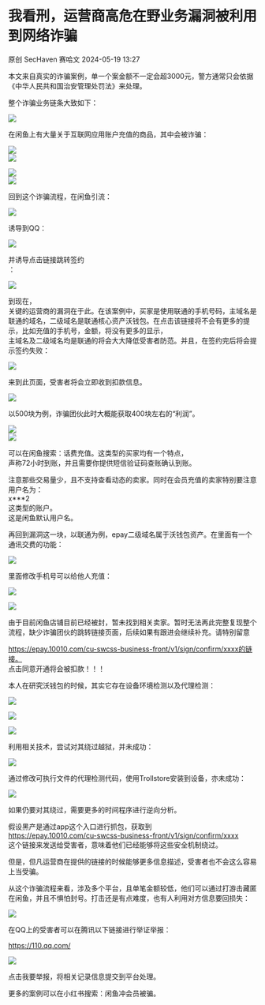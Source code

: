 #  我看刑，运营商高危在野业务漏洞被利用到网络诈骗   
原创 SecHaven  赛哈文   2024-05-19 13:27  
  
本文来自真实的诈骗案例，单一个案金额不一定会超3000元，警方通常只会依据《中华人民共和国治安管理处罚法》来处理。  
  
整个诈骗业务链条大致如下：  
  
![](https://mmbiz.qpic.cn/mmbiz_png/R3h5SuP8QnLK2xomgS7cOWpEsW6YibIHGsCyL43pQ8QpwQbvSgcBuoD4E7SDpt5cBl35rTNqMbXMkqUNWRc1cnw/640?wx_fmt=png&from=appmsg "")  
  
在闲鱼上有大量关于互联网应用账户充值的商品，其中会被诈骗：  
  
![](https://mmbiz.qpic.cn/mmbiz_png/R3h5SuP8QnLK2xomgS7cOWpEsW6YibIHGOwSX6AuWia9K4F9LAp8Hz15a0kJRSniayMC1hVE3iaS0rsvx3DgdOOh9A/640?wx_fmt=png&from=appmsg "")  
![](https://mmbiz.qpic.cn/mmbiz_png/R3h5SuP8QnLK2xomgS7cOWpEsW6YibIHGkaFM2QtDCHXCyU1OCia86ghQXjMiap1wd8YuK5sw6kibLL2yMVJKjicNXw/640?wx_fmt=png&from=appmsg "")  
  
![](https://mmbiz.qpic.cn/mmbiz_png/R3h5SuP8QnLK2xomgS7cOWpEsW6YibIHGyoibK4cqRkm23FvWtpNyyXCx4ZxYhb3YSjJhGLkbQlXbX0leWn3iaTyA/640?wx_fmt=png&from=appmsg "")  
![](https://mmbiz.qpic.cn/mmbiz_png/R3h5SuP8QnLK2xomgS7cOWpEsW6YibIHGSX9IjUNNxgwp56HzhugshPsLiavylfdVvPIZKFjPelFxUzUWu8LCZPA/640?wx_fmt=png&from=appmsg "")  
  
  
回到这个诈骗流程，在闲鱼引流：  
  
![](https://mmbiz.qpic.cn/mmbiz_png/R3h5SuP8QnLK2xomgS7cOWpEsW6YibIHGsAEVgr1IhTn7k6n3e7wB19VTFDfJMHqOicLnKjEWlibIvsmice1ia1ok2A/640?wx_fmt=png&from=appmsg "")  
  
诱导到QQ：  
  
![](https://mmbiz.qpic.cn/mmbiz_png/R3h5SuP8QnLK2xomgS7cOWpEsW6YibIHGtoBmVEYs76TeggTrn6dPLuf5rW20IcZwvK00vhbpI9VCWb40sBcqiaA/640?wx_fmt=png&from=appmsg "")  
  
并诱导点击链接跳转签约  
：  
  
![](https://mmbiz.qpic.cn/mmbiz_png/R3h5SuP8QnLK2xomgS7cOWpEsW6YibIHGCdudpCX6ibYjT3YHuwLib5BmfeMYsfT2pJ0nU9PaO6ODTNL5gFh7H6YQ/640?wx_fmt=png&from=appmsg "")  
  
到现在，  
关键的运营商的漏洞在于此。在该案例中，买家是使用联通的手机号码，主域名是联通的域名，二级域名是联通核心资产沃钱包。在点击该链接将不会有更多的提示，比如充值的手机号，金额，将没有更多的显示，  
主域名及二级域名均是联通的将会大大降低受害者防范。并且，在签约完后将会提示签约失败：  
  
![](https://mmbiz.qpic.cn/mmbiz_png/R3h5SuP8QnLK2xomgS7cOWpEsW6YibIHGticXb5T0BH6MfPubpvWrUTqUa5kDnSy42SXlOc1nSajEgQia5uZyn1xA/640?wx_fmt=png&from=appmsg "")  
  
  
  
来到此页面，受害者将会立即收到扣款信息。  
  
![](https://mmbiz.qpic.cn/mmbiz_png/R3h5SuP8QnLK2xomgS7cOWpEsW6YibIHGhmVsNNTWNVGKZMVPSFy0icfbLvkKzVFp1h0nicicABtOOiaKQNumpID3mg/640?wx_fmt=png&from=appmsg "")  
  
以500块为例，诈骗团伙此时大概能获取400块左右的“利润”。  
  
![](https://mmbiz.qpic.cn/mmbiz_png/R3h5SuP8QnLK2xomgS7cOWpEsW6YibIHGF0gjEnZ4IKFQdR8ILXv7Aq26egWe4QbMiajr37Jdff57caymPVibHHqA/640?wx_fmt=png&from=appmsg "")  
![](https://mmbiz.qpic.cn/mmbiz_png/R3h5SuP8QnLK2xomgS7cOWpEsW6YibIHGvv2EL82JnPfWqBrVRGLFEiaBZCnm3FDoykwST5ibvRvelcIB4llC79Fg/640?wx_fmt=png&from=appmsg "")  
  
可以在闲鱼搜索：话费充值。这类型的买家均有一个特点，  
声称72小时到账，并且需要你提供短信验证码查账确认到账。  
  
注意那些交易量少，且不支持查看动态的卖家。同时在会员充值的卖家特别要注意用户名为：  
x***2  
这类型的账户。  
这是闲鱼默认用户名。  
  
再回到漏洞这一块，以联通为例，epay二级域名属于沃钱包资产。在里面有一个通讯交费的功能：  
  
![](https://mmbiz.qpic.cn/mmbiz_png/R3h5SuP8QnLK2xomgS7cOWpEsW6YibIHGSYZJGhHVPSNia9viaxyWuJ1b1jcS6tJNalOElWfJxHmLjMNibPhq4owEQ/640?wx_fmt=png&from=appmsg "")  
  
里面修改手机号可以给他人充值：  
  
![](https://mmbiz.qpic.cn/mmbiz_png/R3h5SuP8QnLK2xomgS7cOWpEsW6YibIHG6YgDvhOibaRKs89qKtiaZ0oibReOGicMcYolWH26CJR8UQdnU12DMMmb2A/640?wx_fmt=png&from=appmsg "")  
  
![](https://mmbiz.qpic.cn/mmbiz_png/R3h5SuP8QnLK2xomgS7cOWpEsW6YibIHGxN3Ady6U9RESticMsmQr9sfmBGicuPbQnBxVb0tSMBic9xfbkU067ASFQ/640?wx_fmt=png&from=appmsg "")  
  
  
由于目前闲鱼店铺目前已经被封，暂未找到相关卖家。暂时无法再此完整复现整个流程，缺少诈骗团伙的跳转链接页面，后续如果有跟进会继续补充。请特别留意  
  
https://epay.10010.com/cu-swcss-business-front/v1/sign/confirm/xxxx的链接。  
点击同意开通将会被扣款！！！  
  
本人在研究沃钱包的时候，其实它存在设备环境检测以及代理检测：  
  
![](https://mmbiz.qpic.cn/mmbiz_png/R3h5SuP8QnLK2xomgS7cOWpEsW6YibIHGuEYqia4O61GBib8Y2nxdXDtfxOxXYIAkz67oCqBp2dxiaiahLwjCL2TRkQ/640?wx_fmt=png&from=appmsg "")  
  
![](https://mmbiz.qpic.cn/mmbiz_png/R3h5SuP8QnLK2xomgS7cOWpEsW6YibIHGiayYJvMEWHvtfQwpaTg8xrDNpdtgaX4GFEytVtiaPTj53fdpl3YdVRaA/640?wx_fmt=png&from=appmsg "")  
  
![](https://mmbiz.qpic.cn/mmbiz_png/R3h5SuP8QnLK2xomgS7cOWpEsW6YibIHGwItscbBmX4icqeib3qPTiaqproFasfWiabOtdxzGDPR54A4gxc5yBWwA9A/640?wx_fmt=png&from=appmsg "")  
  
利用相关技术，尝试对其绕过越狱，并未成功：  
  
![](https://mmbiz.qpic.cn/mmbiz_png/R3h5SuP8QnLK2xomgS7cOWpEsW6YibIHGNKLdEJdSJXDRgRicBq1QnOZEtJy6rrqbPchQEGb9xWxYxgUm6ic6DcXA/640?wx_fmt=png&from=appmsg "")  
  
通过修改可执行文件的代理检测代码，使用Trollstore安装到设备，亦未成功：  
  
![](https://mmbiz.qpic.cn/mmbiz_png/R3h5SuP8QnLK2xomgS7cOWpEsW6YibIHGC8ntzK5Cl9ROq2p84PGI5JomhZwZMhbYhYXb7njU8Yn4jcNqDIL3ibQ/640?wx_fmt=png&from=appmsg "")  
  
如果仍要对其绕过，需要更多的时间程序进行逆向分析。  
  
假设黑产是通过app这个入口进行抓包，获取到  
https://epay.10010.com/cu-swcss-business-front/v1/sign/confirm/xxxx  
这个链接来发送给受害者，意味着他们已经能够将这些安全机制绕过。  
  
但是，但凡运营商在提供的链接的时候能够更多信息描述，受害者也不会这么容易上当受骗。  
  
从这个诈骗流程来看，涉及多个平台，且单笔金额较低，他们可以通过打游击藏匿在闲鱼，并且不惧怕封号。打击还是有点难度，也有人利用对方信息要回损失：  
  
![](https://mmbiz.qpic.cn/mmbiz_png/R3h5SuP8QnLK2xomgS7cOWpEsW6YibIHGLEc1qbDJ9LYicvQZq0p9Q7Mosvd9LPdySKQHLric2jVAnE8zbLnqhMag/640?wx_fmt=png&from=appmsg "")  
  
在QQ上的受害者可以在腾讯以下链接进行举证举报：  
  
https://110.qq.com/  
  
![](https://mmbiz.qpic.cn/mmbiz_png/R3h5SuP8QnLK2xomgS7cOWpEsW6YibIHGdkKC2Mb8Q7qdEgqiaibuibAX8EibC7CU5ribPBOaLnm0kua2AC5NFPv352A/640?wx_fmt=png&from=appmsg "")  
  
点击我要举报，将相关记录信息提交到平台处理。  
  
更多的案例可以在小红书搜索：闲鱼冲会员被骗。  
  
  
